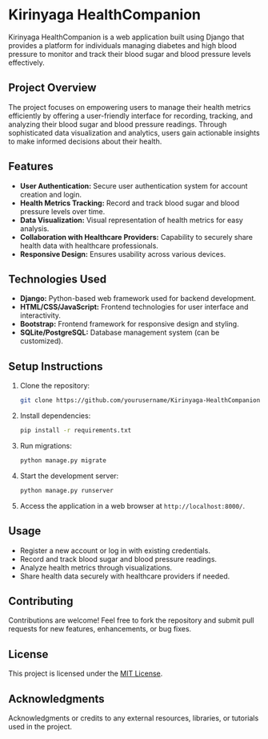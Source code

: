 # Kirinyaga HealthCompanion

Kirinyaga HealthCompanion is a web application built using Django that provides a platform for individuals managing diabetes and high blood pressure to monitor and track their blood sugar and blood pressure levels effectively.

## Project Overview

The project focuses on empowering users to manage their health metrics efficiently by offering a user-friendly interface for recording, tracking, and analyzing their blood sugar and blood pressure readings. Through sophisticated data visualization and analytics, users gain actionable insights to make informed decisions about their health.

## Features

- **User Authentication:** Secure user authentication system for account creation and login.
- **Health Metrics Tracking:** Record and track blood sugar and blood pressure levels over time.
- **Data Visualization:** Visual representation of health metrics for easy analysis.
- **Collaboration with Healthcare Providers:** Capability to securely share health data with healthcare professionals.
- **Responsive Design:** Ensures usability across various devices.

## Technologies Used

- **Django:** Python-based web framework used for backend development.
- **HTML/CSS/JavaScript:** Frontend technologies for user interface and interactivity.
- **Bootstrap:** Frontend framework for responsive design and styling.
- **SQLite/PostgreSQL:** Database management system (can be customized).

## Setup Instructions

1. Clone the repository:

    ```bash
    git clone https://github.com/yourusername/Kirinyaga-HealthCompanion.git
    ```

2. Install dependencies:

    ```bash
    pip install -r requirements.txt
    ```

3. Run migrations:

    ```bash
    python manage.py migrate
    ```

4. Start the development server:

    ```bash
    python manage.py runserver
    ```

5. Access the application in a web browser at `http://localhost:8000/`.

## Usage

- Register a new account or log in with existing credentials.
- Record and track blood sugar and blood pressure readings.
- Analyze health metrics through visualizations.
- Share health data securely with healthcare providers if needed.

## Contributing

Contributions are welcome! Feel free to fork the repository and submit pull requests for new features, enhancements, or bug fixes.

## License

This project is licensed under the [MIT License](LICENSE).

## Acknowledgments

Acknowledgments or credits to any external resources, libraries, or tutorials used in the project.

